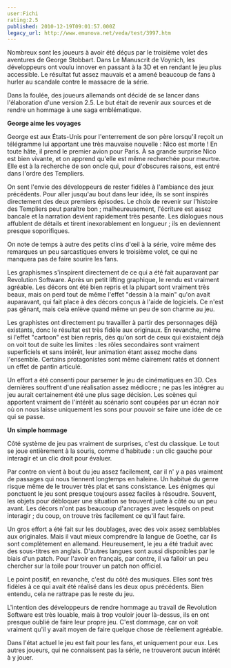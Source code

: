 ```yaml
---
user:Fichi
rating:2.5
published: 2010-12-19T09:01:57.000Z
legacy_url: http://www.emunova.net/veda/test/3997.htm
---
```

Nombreux sont les joueurs à avoir été déçus par le troisième volet des aventures de George Stobbart. Dans Le Manuscrit de Voynich, les développeurs ont voulu innover en passant à la 3D et en rendant le jeu plus accessible. Le résultat fut assez mauvais et a amené beaucoup de fans à hurler au scandale contre le massacre de la série.  

Dans la foulée, des joueurs allemands ont décidé de se lancer dans l'élaboration d'une version 2.5\. Le but était de revenir aux sources et de rendre un hommage à une saga emblématique.  

   

**George aime les voyages**  

   

George est aux États-Unis pour l'enterrement de son père lorsqu'il reçoit un télégramme lui apportant une très mauvaise nouvelle : Nico est morte ! En toute hâte, il prend le premier avion pour Paris. À sa grande surprise Nico est bien vivante, et on apprend qu'elle est même recherchée pour meurtre. Elle est à la recherche de son oncle qui, pour d'obscures raisons, est entré dans l'ordre des Templiers.  

On sent l'envie des développeurs de rester fidèles à l'ambiance des jeux précédents. Pour aller jusqu'au bout dans leur idée, ils se sont inspirés directement des deux premiers épisodes. Le choix de revenir sur l'histoire des Templiers peut paraître bon ; malheureusement, l'écriture est assez bancale et la narration devient rapidement très pesante. Les dialogues nous affublent de détails et tirent inexorablement en longueur ; ils en deviennent presque soporifiques.  

On note de temps à autre des petits clins d'œil à la série, voire même des remarques un peu sarcastiques envers le troisième volet, ce qui ne manquera pas de faire sourire les fans.  

   

  

Les graphismes s'inspirent directement de ce qui a été fait auparavant par Revolution Software. Après un petit lifting graphique, le rendu est vraiment agréable. Les décors ont été bien repris et la plupart sont vraiment très beaux, mais on perd tout de même l'effet "dessin à la main" qu'on avait auparavant, qui fait place à des décors conçus à l'aide de logiciels. Ce n'est pas gênant, mais cela enlève quand même un peu de son charme au jeu.  

Les graphistes ont directement pu travailler à partir des personnages déjà existants, donc le résultat est très fidèle aux originaux. En revanche, même si l'effet "cartoon" est bien repris, dès qu'on sort de ceux qui existaient déjà on voit tout de suite les limites : les rôles secondaires sont vraiment superficiels et sans intérêt, leur animation étant assez moche dans l'ensemble. Certains protagonistes sont même clairement ratés et donnent un effet de pantin articulé.  

Un effort a été consenti pour parsemer le jeu de cinématiques en 3D. Ces dernières souffrent d'une réalisation assez médiocre ; ne pas les intégrer au jeu aurait certainement été une plus sage décision. Les scènes qui apportent vraiment de l'intérêt au scénario sont coupées par un écran noir où on nous laisse uniquement les sons pour pouvoir se faire une idée de ce qui se passe.  

   

**Un simple hommage**  

   

Côté système de jeu pas vraiment de surprises, c'est du classique. Le tout se joue entièrement à la souris, comme d'habitude : un clic gauche pour interagir et un clic droit pour évaluer.  

Par contre on vient à bout du jeu assez facilement, car il n' y a pas vraiment de passages qui nous tiennent longtemps en haleine. Un habitué du genre risque même de le trouver très plat et sans consistance. Les énigmes qui ponctuent le jeu sont presque toujours assez faciles à résoudre. Souvent, les objets pour débloquer une situation se trouvent juste à côté ou un peu avant. Les décors n'ont pas beaucoup d'ancrages avec lesquels on peut interagir ; du coup, on trouve très facilement ce qu'il faut faire.  

Un gros effort a été fait sur les doublages, avec des voix assez semblables aux originales. Mais il vaut mieux comprendre la langue de Goethe, car ils sont complètement en allemand. Heureusement, le jeu a été traduit avec des sous-titres en anglais. D'autres langues sont aussi disponibles par le biais d'un patch. Pour l'avoir en français, par contre, il va falloir un peu chercher sur la toile pour trouver un patch non officiel.  

Le point positif, en revanche, c'est du côté des musiques. Elles sont très fidèles à ce qui avait été réalisé dans les deux opus précédents. Bien entendu, cela ne rattrape pas le reste du jeu.  

   

L'intention des développeurs de rendre hommage au travail de Revolution Software est très louable, mais à trop vouloir jouer là-dessus, ils en ont presque oublié de faire leur propre jeu. C'est dommage, car on voit vraiment qu'il y avait moyen de faire quelque chose de réellement agréable.  

Dans l'état actuel le jeu est fait pour les fans, et uniquement pour eux. Les autres joueurs, qui ne connaissent pas la série, ne trouveront aucun intérêt à y jouer.